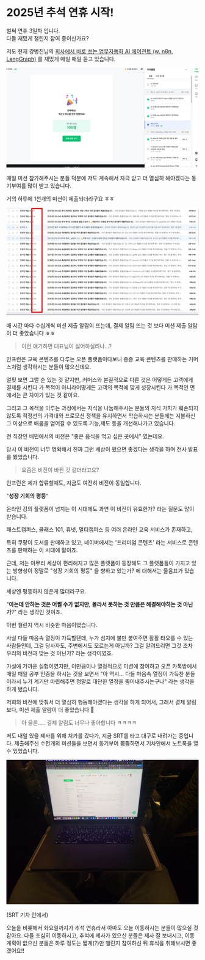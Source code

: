 # 2025년 추석 연휴 시작!

벌써 연휴 3일차 입니다.  
다들 재밌게 챌린지 참여 중이신가요?  
  
저도 현재 강병진님의 [회사에서 바로 쓰는 업무자동화 AI 에이전트 (w. n8n, LangGraph)](https://inf.run/yAEnE) 를 재밌게 매일 매일 듣고 있습니다.

![1](./images/1.png) 

매일 미션 참가해주시는 분들 덕분에 저도 계속해서 자극 받고 더 열심히 해야겠다는 동기부여를 많이 받고 있습니다.

거의 하루에 1천개의 미션이 제출되더라구요 ㅎㅎ

![2](./images/2.png)
 

매 시간 마다 수십개씩 미션 제출 알람이 뜨는데, 결제 알림 뜨는 것 보다 미션 제출 알람이 더 좋았습니다 ㅎㅎ

>이런 얘기하면 대표님이 싫어하실려나...?

인프런은 교육 콘텐츠를 다루는 오픈 플랫폼이다보니 종종 교육 콘텐츠를 판매하는 커머스처럼 생각하시는 분들이 많으신데요.

얼핏 보면 그럴 순 있는 것 같지만,
커머스와 본질적으로 다른 것은 어떻게든 고객에게 결제를 시킨다 가 목적이 아니라어떻게든 고객의 목적에 맞게 성장시킨다 가 목적인 면에서는 큰 차이가 있는 것 같아요.

그리고 그 목적을 이루는 과정에서는 지식을 나눔해주시는 분들의 지식 가치가 훼손되지 않도록 적정선의 가격대와 프로모션 정책을 유지하면서 학습하시는 분들께는 지불하신 그 이상으로 배움을 얻어갈 수 있도록 기능,제도 등을 개선해나가고 있습니다.

전 직장인 배민에서의 비전은 "좋은 음식을 먹고 싶은 곳에서" 였는데요.

당시 이 비전이 너무 명확해서 진짜 그런 세상이 왔으면 좋겠다는 생각을 하며 전사 발표를 봤었습니다.

> 요즘은 비전이 바뀐 것 같더라고요?
 
인프런은 제가 합류할때도, 지금도 여전히 비전이 동일합니다.

"**성장 기회의 평등**"

온라인 강의 플랫폼이 넘치는 이 시대에도 과연 이 비전이 유효한가? 라는 질문도 많이 받습니다.

패스트캠퍼스, 클래스 101, 휴넷, 멀티캠퍼스 등 여러 온라인 교육 서비스가 존재하고,

특히 쿠팡이 도서를 판매하고 있고, 네이버에서는 '프리미엄 콘텐츠' 라는 서비스로 콘텐츠를 판매하는 이 시대에 말이죠.

근데, 저는 아무리 세상이 편리해지고 많은 플랫폼이 등장해도 그 플랫폼들이 가지고 있는 방향성이 정말로 "성장 기회의 평등" 을 향하고 있는가? 에 대해서는 물음표가 있습니다.

세상엔 평등하지 않은게 많더라구요.

"**아는데 안하는 것은 어쩔 수가 없지만**,
**몰라서 못하는 것 만큼은 해결해야하는 것 아닌가**?" 라는 생각인 것이죠.

이번 챌린지 역시 비슷한 마음이였습니다.

사실 다들 마음속 열정이 가득할텐데,
누가 심지에 불만 붙여주면 활활 타오를 수 있는 사람들인데,
그걸 당사자도, 주변에서도 모르는게 아닐까?
그걸 알려드리면 그것 조차 우리의 비전과 맞는 것 아닌가? 라는 생각이였죠.

가설에 가까운 실험이였지만,
이만큼이나 열정적으로 미션에 참여하고 오픈 카톡방에서 매일 매일 공부 인증을 하시는 것을 보면서
"아 역시... 다들 마음속 열정이 가득찬 분들이라서 누가 계기만 마련해주면 정말로 대단한 열정을 뿜어내주시는구나" 라는 생각을 하게 됐습니다.

저희의 비전에 맞춰서 더 열심히 행동해야겠다는 생각을 하게 되어서,
그래서 결제 알림 보다, 미션 제출 알람이 더 좋았습니다 🙂

> 아 물론..... 결제 알림도 너무나 좋아합니다 ㅋㅋㅋㅋ

저도 내일 있을 제사를 위해 처가를 갔다가, 지금 SRT를 타고 대구로 내려가는 중입니다.
제출해주신 수천개의 미션들을 보면서 동기부여 뿜뿜하면서 기차안에서 노트북을 열 수 있었습니다.

![3](./images/3.png)

(SRT 기차 안에서)

오늘을 비롯해서 화요일까지가 추석 연휴라서 아마도 오늘 이동하시는 분들이 많으실 것 같아요.
다들 조심히 이동하시고,
추석에 제사가 있으신 분들은 제사 잘 보내시고,
이동 계획이 없으신 분들은 하루 정도는 짧게(?)만 챌린지 참여하신 뒤 휴식을 취해보시면 좋겠어요!!
